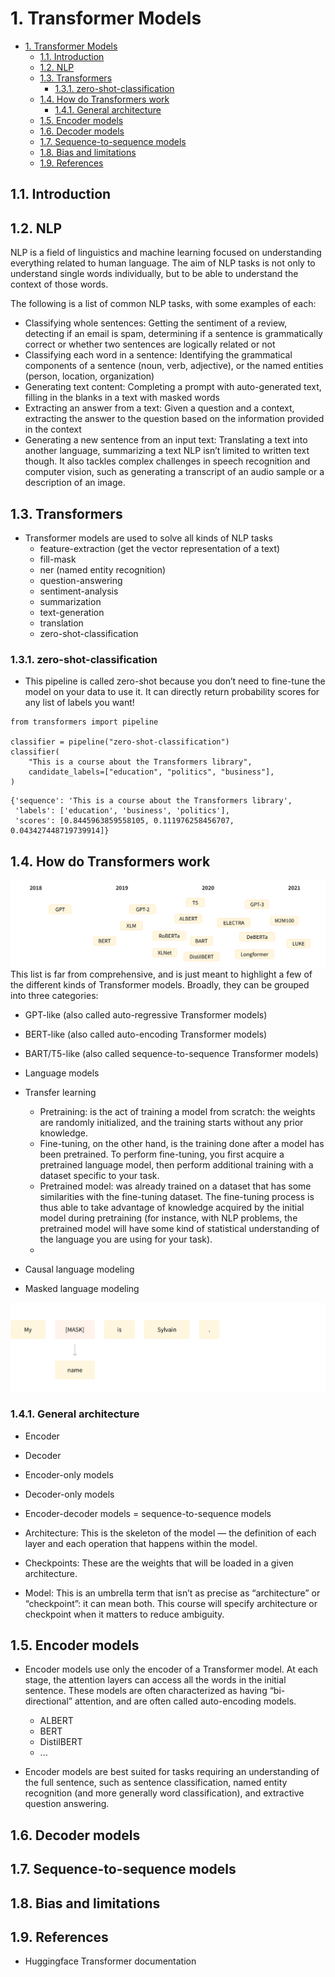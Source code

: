 # 1. Transformer Models 
- [1. Transformer Models](#1-transformer-models)
  - [1.1. Introduction](#11-introduction)
  - [1.2. NLP](#12-nlp)
  - [1.3. Transformers](#13-transformers)
    - [1.3.1. zero-shot-classification](#131-zero-shot-classification)
  - [1.4. How do Transformers work](#14-how-do-transformers-work)
    - [1.4.1. General architecture](#141-general-architecture)
  - [1.5. Encoder models](#15-encoder-models)
  - [1.6. Decoder models](#16-decoder-models)
  - [1.7. Sequence-to-sequence models](#17-sequence-to-sequence-models)
  - [1.8. Bias and limitations](#18-bias-and-limitations)
  - [1.9. References](#19-references)

## 1.1. Introduction

## 1.2. NLP

NLP is a field of linguistics and machine learning focused on understanding everything related to human language. The aim of NLP tasks is not only to understand single words individually, but to be able to understand the context of those words.

The following is a list of common NLP tasks, with some examples of each:

- Classifying whole sentences: Getting the sentiment of a review, detecting if an email is spam, determining if a sentence is grammatically correct or whether two sentences are logically related or not
- Classifying each word in a sentence: Identifying the grammatical components of a sentence (noun, verb, adjective), or the named entities (person, location, organization)
- Generating text content: Completing a prompt with auto-generated text, filling in the blanks in a text with masked words
- Extracting an answer from a text: Given a question and a context, extracting the answer to the question based on the information provided in the context
- Generating a new sentence from an input text: Translating a text into another language, summarizing a text
NLP isn’t limited to written text though. It also tackles complex challenges in speech recognition and computer vision, such as generating a transcript of an audio sample or a description of an image.

## 1.3. Transformers 

- Transformer models are used to solve all kinds of NLP tasks
  - feature-extraction (get the vector representation of a text)
  - fill-mask
  - ner (named entity recognition)
  - question-answering
  - sentiment-analysis
  - summarization
  - text-generation
  - translation
  - zero-shot-classification

### 1.3.1. zero-shot-classification
- This pipeline is called zero-shot because you don’t need to fine-tune the model on your data to use it. It can directly return probability scores for any list of labels you want!

```
from transformers import pipeline

classifier = pipeline("zero-shot-classification")
classifier(
    "This is a course about the Transformers library",
    candidate_labels=["education", "politics", "business"],
)
```

```
{'sequence': 'This is a course about the Transformers library',
 'labels': ['education', 'business', 'politics'],
 'scores': [0.8445963859558105, 0.111976258456707, 0.043427448719739914]}
```
## 1.4. How do Transformers work 

![Transformer history](Asset/20230612221612.png)
This list is far from comprehensive, and is just meant to highlight a few of the different kinds of Transformer models. Broadly, they can be grouped into three categories:

- GPT-like (also called auto-regressive Transformer models)
- BERT-like (also called auto-encoding Transformer models)
- BART/T5-like (also called sequence-to-sequence Transformer models)

- Language models
- Transfer learning 
  - Pretraining: is the act of training a model from scratch: the weights are randomly initialized, and the training starts without any prior knowledge.
  - Fine-tuning, on the other hand, is the training done after a model has been pretrained. To perform fine-tuning, you first acquire a pretrained language model, then perform additional training with a dataset specific to your task.
  - Pretrained model: was already trained on a dataset that has some similarities with the fine-tuning dataset. The fine-tuning process is thus able to take advantage of knowledge acquired by the initial model during pretraining (for instance, with NLP problems, the pretrained model will have some kind of statistical understanding of the language you are using for your task).
  - 
- Causal language modeling 
- Masked language modeling

![Masked language modeling](Asset/20230612221836.png)

### 1.4.1. General architecture 

- Encoder
- Decoder 

- Encoder-only models
- Decoder-only models
- Encoder-decoder models = sequence-to-sequence models

- Architecture: This is the skeleton of the model — the definition of each layer and each operation that happens within the model.
- Checkpoints: These are the weights that will be loaded in a given architecture.
- Model: This is an umbrella term that isn’t as precise as “architecture” or “checkpoint”: it can mean both. This course will specify architecture or checkpoint when it matters to reduce ambiguity.
## 1.5. Encoder models
- Encoder models use only the encoder of a Transformer model. At each stage, the attention layers can access all the words in the initial sentence. These models are often characterized as having “bi-directional” attention, and are often called auto-encoding models.
  - ALBERT
  - BERT 
  - DistilBERT 
  - ...

- Encoder models are best suited for tasks requiring an understanding of the full sentence, such as sentence classification, named entity recognition (and more generally word classification), and extractive question answering.


## 1.6. Decoder models

## 1.7. Sequence-to-sequence models

## 1.8. Bias and limitations

## 1.9. References

- Huggingface Transformer documentation 
